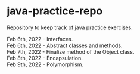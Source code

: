 # java-practice-repo
Repository to keep track of java practice exercises. 

Feb 6th, 2022 - Interfaces.<br />
Feb 6th, 2022 - Abstract classes and methods. <br />
Feb 7th, 2022 - Finalize method of the Object class. <br />
Feb 8th, 2022 - Encapsulation. <br />
Feb 9th, 2022 - Polymorphism. <br />